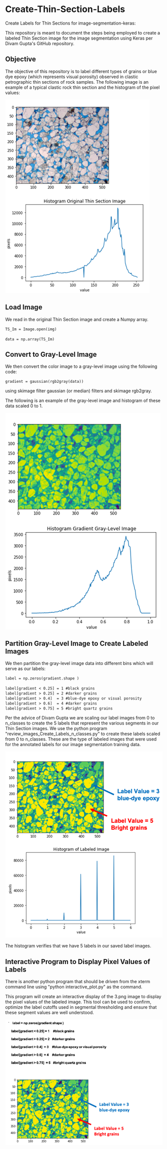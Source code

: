 # Create-Thin-Section-Labels
Create Labels for Thin Sections for image-segmentation-keras:

This repository is meant to document the steps being employed to create a labeled Thin Section image for the image segmentation using Keras per Divam Gupta's GitHub repository. 


## Objective
The objective of this repository is to label different types of grains or blue dye epoxy (which represents visual porosity) observed in clastic petrographic thin sections of rock samples. The following image is an example of a typical clastic rock thin section and the histogram of the pixel values:


![Image](ThinSection.png)


## Load Image
We read in the original Thin Section image and create a Numpy array. 

    TS_Im = Image.open(img)
    
    data = np.array(TS_Im) 


## Convert to Gray-Level Image
We then convert the color image to a gray-level image using the following code:

    gradient = gaussian(rgb2gray(data)) 

using skimage filter gaussian (or median) filters and skimage rgb2gray. 

The following is an example of the gray-level image and histogram of these data scaled 0 to 1.  

![Image](GradientThinSection.png)


## Partition Gray-Level Image to Create Labeled Images
We then partition the gray-level image data into different bins which will serve as our labels:

 
    label = np.zeros(gradient.shape )

    label[gradient < 0.25] = 1 #black grains 
    label[gradient > 0.25] = 2 #darker grains
    label[gradient > 0.4]  = 3 #blue-dye epoxy or visual porosity  
    label[gradient > 0.6]  = 4 #darker grains 
    label[gradient > 0.75] = 5 #bright quartz grains   



Per the advice of Divam Gupta we are scaling our label images from 0 to n_classes to create the 5 labels that represent the various segments in our Thin Section images. We use the python program "review_images_Create_Labels_n_classes.py" to create these labels scaled from 0 to n_classes. These are the type of labeled images that were used for the annotated labels for our image segmentation training data. 

![Image](LabelThinSection.png)

The histogram verifies that we have 5 labels in our saved label images.


## Interactive Program to Display Pixel Values of Labels
There is another python program that should be driven from the xterm command line using "python interactive_plot.py" as the command.

This program will create an interactive display of the 3.png image to display the pixel values of the labeled image. This tool can be used to confirm, optimize the label cutoffs used in segmental thresholding and ensure that these segment values are well understood.

![Image](Interactive.png) 

